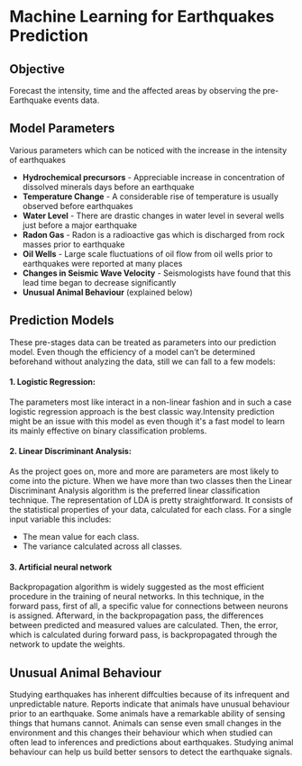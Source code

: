 # Machine Learning for Earthquakes Prediction

## Objective
Forecast the intensity, time and the affected areas by observing the pre-Earthquake events data.

## Model Parameters
Various parameters which can be noticed with the increase in the intensity of earthquakes
- **Hydrochemical precursors** - Appreciable increase in concentration of dissolved minerals days before an earthquake
- **Temperature Change** - A considerable rise of temperature is usually observed before earthquakes
- **Water Level** - There are drastic changes in water level in several wells just before a major earthquake
- **Radon Gas** - Radon is a radioactive gas which is discharged from rock masses prior to earthquake
- **Oil Wells** - Large scale fluctuations of oil flow from oil wells prior to earthquakes were reported at many places
- **Changes in Seismic Wave Velocity** - Seismologists have found that this lead time began to decrease significantly
- **Unusual Animal Behaviour** (explained below)

## Prediction Models
These pre-stages data can be treated as parameters into our prediction model.
Even though the efficiency of a model can’t be determined beforehand without analyzing the data, still we can fall to a few models:
#### 1. Logistic Regression: 
The parameters most like interact in a non-linear fashion and in such a case logistic regression approach is the best classic way.Intensity prediction might be an issue with this model as even though it's a fast model to learn its mainly effective on binary classification problems. 
#### 2. Linear Discriminant Analysis: 
As the project goes on, more and more are parameters are most likely to come into the picture. When we have more than two classes then the Linear Discriminant Analysis algorithm is the preferred linear classification technique.
The representation of LDA is pretty straightforward. It consists of the statistical properties of your data, calculated for each class. For a single input variable this includes:
- The mean value for each class.
- The variance calculated across all classes.
#### 3. Artificial neural network
Backpropagation algorithm is widely suggested as the most efficient procedure in the training of neural networks. In this technique, in the forward pass, first of all, a specific value for connections between neurons is assigned. Afterward, in the backpropagation pass, the differences between predicted and measured values are calculated. Then, the error, which is calculated during forward pass, is backpropagated through the network to update the weights.

## Unusual Animal Behaviour
Studying earthquakes has inherent diffculties because of its infrequent and unpredictable nature. Reports indicate that animals have unusual behaviour prior to an earthquake. Some animals have a remarkable ability of sensing things that humans cannot. Animals can sense even small changes in the environment and this changes their behaviour which when studied can often lead to inferences and predictions about earthquakes. Studying animal behaviour can help us build better sensors to detect the earthquake signals. 
